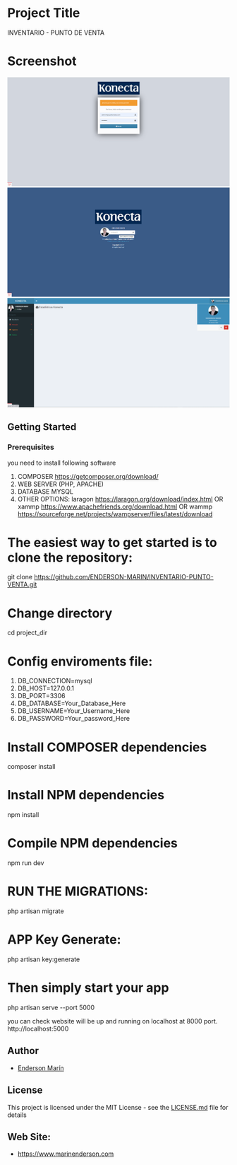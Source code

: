 # Project Title
INVENTARIO - PUNTO DE VENTA
# Screenshot
![](public/img/login.png)
![](public/img/lockscreen.png)
![](public/img/dashboard.png)

## Getting Started


### Prerequisites

you need to install following software 
1)	COMPOSER https://getcomposer.org/download/
2)  WEB SERVER (PHP, APACHE)
3)	DATABASE MYSQL
4)  OTHER OPTIONS:
    laragon https://laragon.org/download/index.html
OR
    xammp https://www.apachefriends.org/download.html
OR
	wammp https://sourceforge.net/projects/wampserver/files/latest/download



# The easiest way to get started is to clone the repository:
git clone https://github.com/ENDERSON-MARIN/INVENTARIO-PUNTO-VENTA.git

# Change directory
cd project_dir

# Config enviroments file:
1) DB_CONNECTION=mysql
2) DB_HOST=127.0.0.1
3) DB_PORT=3306
4) DB_DATABASE=Your_Database_Here
5) DB_USERNAME=Your_Username_Here
6) DB_PASSWORD=Your_password_Here


# Install COMPOSER dependencies
composer install

# Install NPM dependencies
npm install

# Compile NPM dependencies
npm run dev

# RUN THE MIGRATIONS:
php artisan migrate

# APP Key Generate:
php artisan key:generate

# Then simply start your app
php artisan serve --port 5000

you can check website will be up and running on localhost at 8000 port.
http://localhost:5000


## Author

* [Enderson Marín](https://github.com/ENDERSON-MARIN)


## License

This project is licensed under the MIT License - see the [LICENSE.md](LICENSE.md) file for details

## Web Site:

* https://www.marinenderson.com
